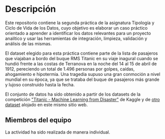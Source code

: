 # Descripción

Este repositorio contiene la segunda práctica de la asignatura Tipología y Ciclo de Vida de los Datos, cuyo objetivo es elaborar un caso práctico orientado a aprender a identificar los datos relevantes para un proyecto analítico y usar las herramientas de integración, limpieza, validación y análisis de las mismas.

El dataset elegido para esta práctica contiene parte de la lista de pasajeros que viajaban a bordo del buque RMS Titanic en su viaje inagural cuando se hundió frente a las costas de Terranova en la noche del 14 al 15 de abril de 1912, pereciendo un total de 1.496 personas por golpes, caídas, ahogamiento e hipotermia. Una tragedia supuso una gran conmoción a nivel mundial en su época, ya que se trataba del buque de pasajeros más grande y lujoso construido hasta la fecha.

El conjunto de datos ha sido obtenido a partir de los datasets de la competición ["Titanic - Machine Learning from Disaster"](https://www.kaggle.com/c/titanic/data) de Kaggle y de [otro dataset](https://www.kaggle.com/heptapod/titanic?select=train_and_test2.csv) alojado en este mismo sitio web.

## Miembros del equipo

La actividad ha sido realizada de manera individual.


